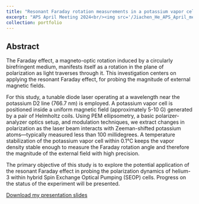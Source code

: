 ```yaml
---
title: "Resonant Faraday rotation measurements in a potassium vapor cell"
excerpt: "APS April Meeting 2024<br/><img src='/Jiachen_He_APS_April_meeting_2024.png'>"
collection: portfolio
---
```


## Abstract
The Faraday effect, a magneto-optic rotation induced by a circularly birefringent medium, manifests itself as a rotation in the plane of polarization as light traverses through it. This investigation centers on applying the resonant Faraday effect, for probing the magnitude of external magnetic fields.

For this study, a tunable diode laser operating at a wavelength near the potassium D2 line (766.7 nm) is employed. A potassium vapor cell is positioned inside a uniform magnetic field (approximately 5-10 G) generated by a pair of Helmholtz coils. Using PEM ellipsometry, a basic polarizer-analyzer optics setup, and modulation techniques, we extract changes in polarization as the laser beam interacts with Zeeman-shifted potassium atoms—typically measured less than 100 millidegrees. A temperature stabilization of the potassium vapor cell within 0.1°C keeps the vapor density stable enough to measure the Faraday rotation angle and therefore the magnitude of the external field with high precision.

The primary objective of this study is to explore the potential application of the resonant Faraday effect in probing the polarization dynamics of helium-3 within hybrid Spin Exchange Optical Pumping (SEOP) cells. Progress on the status of the experiment will be presented.

<p><a href="/Jiachen_He_APS_April_meeting_2024.pdf" target="_blank">Download my presentation slides</a></p>